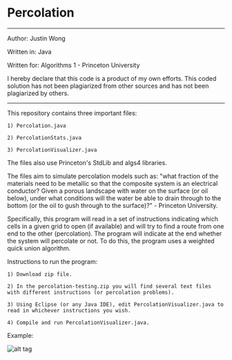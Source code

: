Percolation
======

************************************************
Author: Justin Wong

Written in: Java

Written for: Algorithms 1 - Princeton University

I hereby declare that this code is a product 
of my own efforts. This coded solution has
not been plagiarized from other sources and
has not been plagiarized by others.
************************************************

This repository contains three important files: 
  
    1) Percolation.java
  
    2) PercolationStats.java
  
    3) PercolationVisualizer.java

The files also use Princeton's StdLib and algs4 libraries.

The files aim to simulate percolation models such as: "what fraction of the materials need to be metallic so that the composite system is an electrical conductor? Given a porous landscape with water on the surface (or oil below), under what conditions will the water be able to drain through to the bottom (or the oil to gush through to the surface)?" - Princeton University. 

Specifically, this program will read in a set of instructions indicating which cells in a given grid to open (if available) and will try to find a route from one end to the other (percolation). The program will indicate at the end whether the system will percolate or not. To do this, the program uses a weighted quick union algorithm.

Instructions to run the program:

    1) Download zip file.

    2) In the percolation-testing.zip you will find several text files with different instructions (or percolation problems).

    3) Using Eclipse (or any Java IDE), edit PercolationVisualizer.java to read in whichever instructions you wish.

    4) Compile and run PercolationVisualizer.java.
    
    

Example:

![alt tag](http://puu.sh/bCmfG/4f536fde33.png)
